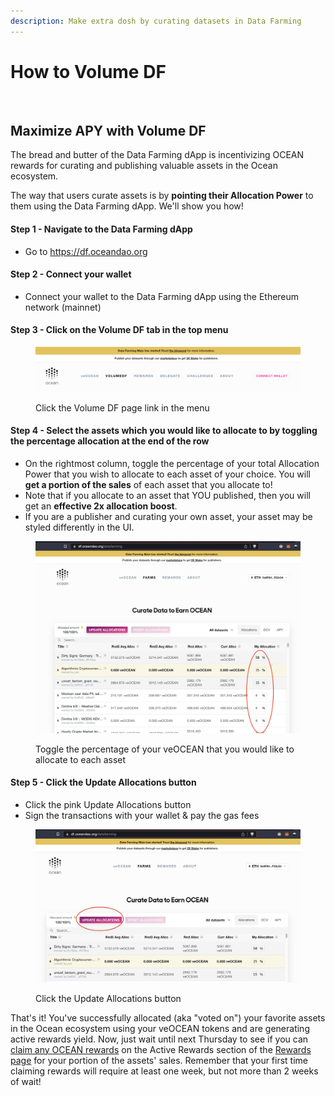 ```yaml
---
description: Make extra dosh by curating datasets in Data Farming
---
```


# How to Volume DF

<figure><img src="../../.gitbook/assets/rewards/gif/volume-df.gif" alt=""><figcaption></figcaption></figure>

## Maximize APY with Volume DF

The bread and butter of the Data Farming dApp is incentivizing OCEAN rewards for curating and publishing valuable assets in the Ocean ecosystem. 

The way that users curate assets is by **pointing their Allocation Power** to them using the Data Farming dApp. We'll show you how!

#### Step 1 - Navigate to the Data Farming dApp

- Go to https://df.oceandao.org

#### Step 2 - Connect your wallet

- Connect your wallet to the Data Farming dApp using the Ethereum network (mainnet)

#### Step 3 - Click on the Volume DF tab in the top menu

<figure><img src="../../.gitbook/assets/rewards/volumeDF-page.png" alt=""><figcaption><p>Click the Volume DF page link in the menu</p></figcaption></figure>

#### Step 4 - Select the assets which you would like to allocate to by toggling the percentage allocation at the end of the row

- On the rightmost column, toggle the percentage of your total Allocation Power that you wish to allocate to each asset of your choice. You will **get a portion of the sales** of each asset that you allocate to!
- Note that if you allocate to an asset that YOU published, then you will get an **effective 2x allocation boost**.
- If you are a publisher and curating your own asset, your asset may be styled differently in the UI.

<figure><img src="../../.gitbook/assets/rewards/allocations.png" alt=""><figcaption><p>Toggle the percentage of your veOCEAN that you would like to allocate to each asset</p></figcaption></figure>

#### Step 5 - Click the Update Allocations button

- Click the pink Update Allocations button
- Sign the transactions with your wallet & pay the gas fees

<figure><img src="../../.gitbook/assets/rewards/update-allocations.png" alt=""><figcaption><p>Click the Update Allocations button</p></figcaption></figure>

That's it! You've successfully allocated (aka "voted on") your favorite assets in the Ocean ecosystem using your veOCEAN tokens and are generating active rewards yield. Now, just wait until next Thursday to see if you can [claim any OCEAN rewards](how-to-claim-rewards.md) on the Active Rewards section of the [Rewards page](https://df.oceandao.org/rewards) for your portion of the assets' sales. Remember that your first time claiming rewards will require at least one week, but not more than 2 weeks of wait!